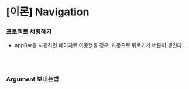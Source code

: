 # [이론] Navigation

### 프로젝트 세팅하기

- appBar를 사용하면 페이지로 이동했을 경우, 자동으로 뒤로가기 버튼이 생긴다.



<br>
<br>

### Argument 보내는법